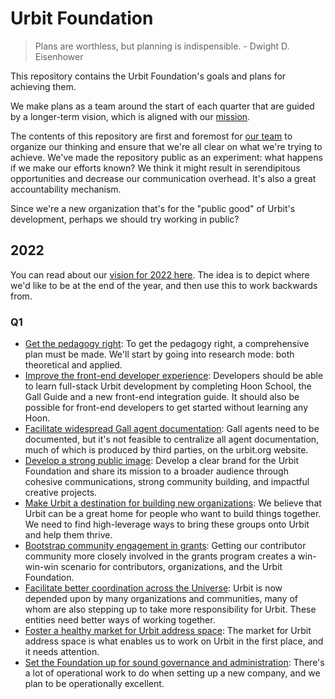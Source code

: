 # Urbit Foundation

> Plans are worthless, but planning is indispensible. - Dwight D. Eisenhower

This repository contains the Urbit Foundation's goals and plans for achieving
them.

We make plans as a team around the start of each quarter that are guided by a
longer-term vision, which is aligned with our [mission](mission.md). 

The contents of this repository are first and foremost for [our team](team.md)
to organize our thinking and ensure that we're all clear on what we're trying to
achieve. We've made the repository public as an experiment: what happens if we
make our efforts known? We think it might result in serendipitous opportunities
and decrease our communication overhead. It's also a great accountability
mechanism. 

Since we're a new organization that's for the "public good" of Urbit's
development, perhaps we should try working in public? 

## 2022

You can read about our [vision for 2022 here](2022/vision.md). The idea is to
depict where we'd like to be at the end of the year, and then use this to work
backwards from.

### Q1

- [Get the pedagogy right](2022/q1/dx-pedagogy.md): To get the pedagogy right, a
  comprehensive plan must be made. We'll start by going into research mode: both
  theoretical and applied.
- [Improve the front-end developer experience](2022/q1/dx-frontend.md):
  Developers should be able to learn full-stack Urbit development by completing
  Hoon School, the Gall Guide and a new front-end integration guide. It should
  also be possible for front-end developers to get started without learning any
  Hoon.
- [Facilitate widespread Gall agent documentation](2022/q1/dx-agent-docs.md):
  Gall agents need to be documented, but it's not feasible to centralize all
  agent documentation, much of which is produced by third parties, on the
  urbit.org website.
- [Develop a strong public image](2022/q1/comms-public-image.md): Develop a
  clear brand for the Urbit Foundation and share its mission to a broader
  audience through cohesive communications, strong community building, and
  impactful creative projects.
- [Make Urbit a destination for building new
  organizations](2022/q1/combine-destination.md): We believe that Urbit can be a
  great home for people who want to build things together. We need to find
  high-leverage ways to bring these groups onto Urbit and help them thrive.
- [Bootstrap community engagement in
  grants](2022/q1/grants-community-engagement.md): Getting our contributor
  community more closely involved in the grants program creates a win-win-win
  scenario for contributors, organizations, and the Urbit Foundation.
- [Facilitate better coordination across the
  Universe](2022/q1/exec-better-coordination.md): Urbit is now depended upon by
  many organizations and communities, many of whom are also stepping up to take
  more responsibility for Urbit. These entities need better ways of working
  together.
- [Foster a healthy market for Urbit address
  space](2022/q1/exec-healthy-market.md): The market for Urbit address space is
  what enables us to work on Urbit in the first place, and it needs attention.
- [Set the Foundation up for sound governance and
  administration](2022/q1/exec-sound-operations.md): There's a lot of
  operational work to do when setting up a new company, and we plan to be
  operationally excellent.
